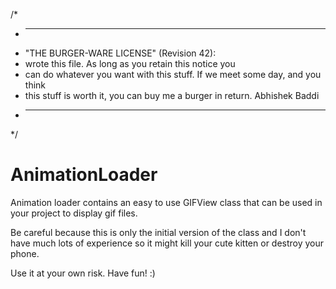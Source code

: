 /*
 * ----------------------------------------------------------------------------
 * "THE BURGER-WARE LICENSE" (Revision 42):
 * <abybaddi009 gmail.com=""> wrote this file. As long as you retain this notice you
 * can do whatever you want with this stuff. If we meet some day, and you think
 * this stuff is worth it, you can buy me a burger in return. Abhishek Baddi
 * ----------------------------------------------------------------------------
 */

AnimationLoader
===============
Animation loader contains an easy to use GIFView class that can be used in your project to display gif files.

Be careful because this is only the initial version of the class and I don't have much lots of experience so it might kill your cute kitten or destroy your phone.

Use it at your own risk. Have fun! :) 
